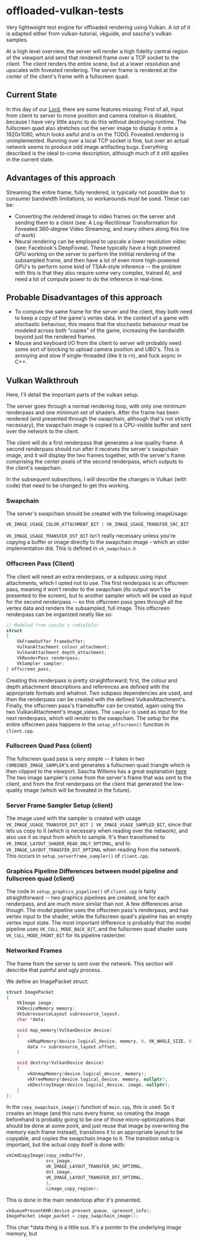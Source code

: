 # offloaded-vulkan-tests
Very lightweight test engine for offloaded rendering using Vulkan. A lot of it is adapted either from vulkan-tutorial, vkguide, and sascha's vulkan samples.

At a high level overview, the server will render a high fidelity central region of the viewport and send that rendered frame over a TCP socket to the client.
The client renders the entire scene, but at a lower resolution and upscales with foveated rendering. 
The server frame is rendered at the center of the client's frame with a fullscreen quad.

## Current State
In this day of our [Lord](https://youtu.be/BlSinvbNqIA?t=34), there are some features missing: First of all, input from client to server to move position and camera rotation is disabled, because I have very little async to do this without destroying runtime. The fullscreen quad also stretches out the server image to display it onto a 1920x1080, which looks awful and is on the TODO. Foveated rendering is unimplemented. Running over a local TCP socket is fine, but over an actual network seems to produce odd image artifacting bugs. Everything described is the ideal to-come description, although much of it still applies in the current state.

## Advantages of this approach
Streaming the entire frame, fully rendered, is typically not possible due to consumer bandwidth limitations, so workarounds must be used.
These can be:
- Converting the rendered image to video frames on the server and sending them to a client (see: A Log-Rectilinear Transformation for Foveated 360-degree Video Streaming, and many others along this line of work)
- Neural rendering can be employed to upscale a lower resolution video (see: Facebook's DeepFovea). 
These typically have a high powered GPU working on the server to perform the inititial rendering of the subsampled frame, and then have a lot of even more high-powered GPU's to perform some kind of TSAA-style inference -- the problem with this is that they also require some very complex, trained AI, and need a lot of compute power to do the inference in real-time.

## Probable Disadvantages of this approach
- To compute the same frame for the server and the client, they both need to keep a copy of the game's vertex data. 
In the context of a game with stochastic behaviour, this means that the stochastic behaviour must be modeled across both "copies" of the game, increasing the bandwidth beyond just the rendered frames. 
- Mouse and keyboard I/O from the client to server will probably need some sort of blocking to upload camera position and UBO's.
This is annoying and slow if single-threaded (like it is rn), and fuck async in C++.

## Vulkan Walkthrouh
Here, I'll detail the important parts of the vulkan setup.

The server goes through a normal rendering loop, with only one minimum renderpass and one minimum set of shaders. 
After the frame has been rendered (and presented through the swapchain, although that's not strictly necessary), the swapchain image is copied to a CPU-visible buffer and sent over the network to the client. 

The client will do a first renderpass that generates a low quality frame. A second renderpass should run after it receives the server's swapchain image, and it will display the two frames together, with the server's frame comprising the center pixels of the second renderpass, which outputs to the client's swapchain. 

In the subsequent subsections, I will describe the changes in Vulkan (with code) that need to be changed to get this working.

### **Swapchain** 
The server's swapchain should be created with the following imageUsage:
```cpp
VK_IMAGE_USAGE_COLOR_ATTACHMENT_BIT | VK_IMAGE_USAGE_TRANSFER_SRC_BIT | VK_IMAGE_USAGE_TRANSFER_DST_BIT
```

```VK_IMAGE_USAGE_TRANSFER_DST_BIT``` isn't really necessary unless you're copying a buffer or image directly to the swapchain image - which an older implementation did.
This is defined in ``vk_swapchain.h``

### **Offscreen Pass** (Client)
The client will need an extra renderpass, or a subpass using input attachments, which I opted not to use. 
The first renderpass is an offscreen pass, meaning it won't render to the swapchain (its output won't be presented to the screen), but to another sampler which will be used as input for the second renderpass -- so this offscreen pass goes through all the vertex data and renders the subsampled, full image.
This offscreen renderpass can be organized neatly like so:

```cpp
// Modeled from sascha's radialblur
struct
{
	VkFramebuffer framebuffer;
	VulkanAttachment colour_attachment;
	VulkanAttachment depth_attachment;
	VkRenderPass renderpass;
	VkSampler sampler;
} offscreen_pass;
```

Creating this renderpass is pretty straightforward; first, the colour and depth attachment descriptions and references are defined with the appropriate formats and whatnot. 
Two subpass dependencies are used, and then the renderpass can be created with the defined VulkanAttachment's. 
Finally, the offscreen pass's framebuffer can be created, again using the two VulkanAttachment's image_views. 
The ``sampler`` is used as input for the next renderpass, which will render to the swapchain.
The setup for the entire offscreen pass happens in the ``setup_offscreen()`` function in ``client.cpp``.

### **Fullscreen Quad Pass** (client)
The fullscreen quad pass is very simple -- it takes in two ``COMBINED_IMAGE_SAMPLER``'s and generates a fullscreen quad triangle which is then clipped to the viewport. 
Sascha Willems has a great explanation [here](https://www.saschawillems.de/blog/2016/08/13/vulkan-tutorial-on-rendering-a-fullscreen-quad-without-buffers/)
The two image sampler's come from the server's frame that was sent to the client, and from the first renderpass on the client that generated the low-quality image (which will be foveated in the future).

### **Server Frame Sampler Setup** (client)
The image used with the sampler is created with usage ``VK_IMAGE_USAGE_TRANSFER_DST_BIT | VK_IMAGE_USAGE_SAMPLED_BIT``, since that lets us copy to it (which is necessary when reading over the network), and also use it as input from which to sample. 
It's then transitioned to ``VK_IMAGE_LAYOUT_SHADER_READ_ONLY_OPTIMAL``, and to ``VK_IMAGE_LAYOUT_TRANSFER_DST_OPTIMAL`` when reading from the network.
This occurs in ``setup_serverframe_sampler()`` of ``client.cpp``.

### **Graphics Pipeline Differences between model pipeline and fullscreen quad** (client)
The code in ``setup_graphics_pipeline()`` of ``client.cpp`` is fairly straightforward -- two graphics pipelines are created, one for each renderpass, and are much more similar than not. A few differences arise though. 
The model pipeline uses the offscreen pass's renderpass, and has vertex input to the shader, while the fullscreen quad's pipeline has an empty vertex input state.
The most important difference is probably that the model pipeline uses ``VK_CULL_MODE_BACK_BIT``, and the fullscreen quad shader uses ``VK_CULL_MODE_FRONT_BIT`` for its pipeline rasterizer.

### **Networked Frames**
The frame from the server is sent over the network. This section will describe that painful and ugly process.

We define an ImagePacket struct:
```cpp
struct ImagePacket
{
	VkImage image;
	VkDeviceMemory memory;
	VkSubresourceLayout subresource_layout;
	char *data;

	void map_memory(VulkanDevice device)
	{
		vkMapMemory(device.logical_device, memory, 0, VK_WHOLE_SIZE, 0, (void **) &data);
		data += subresource_layout.offset;
	}

	void destroy(VulkanDevice device)
	{
		vkUnmapMemory(device.logical_device, memory);
		vkFreeMemory(device.logical_device, memory, nullptr);
		vkDestroyImage(device.logical_device, image, nullptr);
	}
};
```

In the ``copy_swapchain_image()`` function of ``main.cpp``, this is used. So it creates an image (and this runs every frame, so creating the image beforehand is probably going to be one of those micro-optimizations that should be done at some point, and just reuse that image by overwriting the memory each frame instead), transitions it to an appropriate layout to be copyable, and copies the swapchain image to it. The transition setup is important, but the actual copy itself is done with:

```cpp
vkCmdCopyImage(copy_cmdbuffer,
			   src_image,
			   VK_IMAGE_LAYOUT_TRANSFER_SRC_OPTIMAL,
			   dst.image,
			   VK_IMAGE_LAYOUT_TRANSFER_DST_OPTIMAL,
			   1,
			   &image_copy_region);
```

This is done in the main renderloop after it's presented.
```cpp
vkQueuePresentKHR(device.present_queue, &present_info);
ImagePacket image_packet = copy_swapchain_image();
```

This char *data thing is a little sus. It's a pointer to the underlying image memory, but 